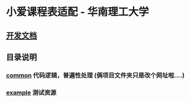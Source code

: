 # 小爱课程表适配 - 华南理工大学

## [开发文档](https://open-schedule-prod.ai.xiaomi.com/docs/#/help/?id=%e5%b0%8f%e7%88%b1%e8%af%be%e7%a8%8b%e8%a1%a8%e5%bc%80%e5%8f%91%e8%80%85%e5%b7%a5%e5%85%b7%e4%bd%bf%e7%94%a8%e6%95%99%e7%a8%8b)

## 目录说明
### [common](/common) 代码逻辑，普遍性处理 (俩项目文件夹只是改个网址啦....)
### [example](example) 测试资源
